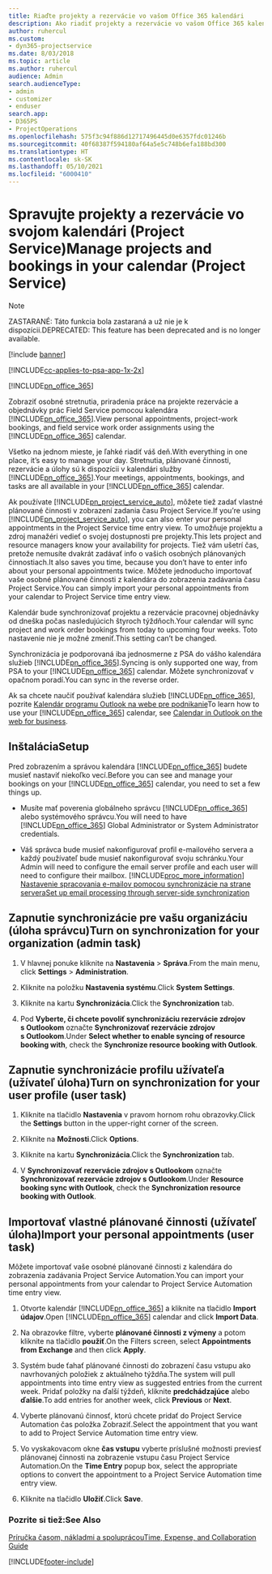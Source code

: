 ```yaml
---
title: Riaďte projekty a rezervácie vo vašom Office 365 kalendári
description: Ako riadiť projekty a rezervácie vo vašom Office 365 kalendári
author: ruhercul
ms.custom:
- dyn365-projectservice
ms.date: 8/03/2018
ms.topic: article
ms.author: ruhercul
audience: Admin
search.audienceType:
- admin
- customizer
- enduser
search.app:
- D365PS
- ProjectOperations
ms.openlocfilehash: 575f3c94f886d12717496445d0e6357fdc01246b
ms.sourcegitcommit: 40f68387f594180af64a5e5c748b6efa188bd300
ms.translationtype: HT
ms.contentlocale: sk-SK
ms.lasthandoff: 05/10/2021
ms.locfileid: "6000410"
---
```

# <a name="manage-projects-and-bookings-in-your-calendar-project-service"></a><span data-ttu-id="e3f63-103">Spravujte projekty a rezervácie vo svojom kalendári (Project Service)</span><span class="sxs-lookup"><span data-stu-id="e3f63-103">Manage projects and bookings in your calendar (Project Service)</span></span>

> [!Note]
> <span data-ttu-id="e3f63-104">ZASTARANÉ: Táto funkcia bola zastaraná a už nie je k dispozícii.</span><span class="sxs-lookup"><span data-stu-id="e3f63-104">DEPRECATED: This feature has been deprecated and is no longer available.</span></span>

[!include [banner](../includes/psa-now-project-operations.md)]

[!INCLUDE[cc-applies-to-psa-app-1x-2x](../includes/cc-applies-to-psa-app-1x-2x.md)]

[!INCLUDE[pn_office_365](../includes/pn-office-365.md)] 

<span data-ttu-id="e3f63-105">Zobraziť osobné stretnutia, priradenia práce na projekte rezervácie a objednávky prác Field Service pomocou kalendára [!INCLUDE[pn_office_365](../includes/pn-office-365.md)].</span><span class="sxs-lookup"><span data-stu-id="e3f63-105">View personal appointments, project-work bookings, and field service work order assignments using the [!INCLUDE[pn_office_365](../includes/pn-office-365.md)] calendar.</span></span>  
  
 <span data-ttu-id="e3f63-106">Všetko na jednom mieste, je ľahké riadiť váš deň.</span><span class="sxs-lookup"><span data-stu-id="e3f63-106">With everything in one place, it’s easy to manage your day.</span></span> <span data-ttu-id="e3f63-107">Stretnutia, plánované činnosti, rezervácie a úlohy sú k dispozícii v kalendári služby [!INCLUDE[pn_office_365](../includes/pn-office-365.md)].</span><span class="sxs-lookup"><span data-stu-id="e3f63-107">Your meetings, appointments, bookings, and tasks are all available in your [!INCLUDE[pn_office_365](../includes/pn-office-365.md)] calendar.</span></span>  
  
 <span data-ttu-id="e3f63-108">Ak používate [!INCLUDE[pn_project_service_auto](../includes/pn-project-service-auto.md)], môžete tiež zadať vlastné plánované činnosti v zobrazení zadania času Project Service.</span><span class="sxs-lookup"><span data-stu-id="e3f63-108">If you’re using [!INCLUDE[pn_project_service_auto](../includes/pn-project-service-auto.md)], you can also enter your personal appointments in the Project Service time entry view.</span></span> <span data-ttu-id="e3f63-109">To umožňuje projektu a zdroj manažéri vedieť o svojej dostupnosti pre projekty.</span><span class="sxs-lookup"><span data-stu-id="e3f63-109">This lets project and resource managers know your availability for projects.</span></span> <span data-ttu-id="e3f63-110">Tiež vám ušetrí čas, pretože nemusíte dvakrát zadávať info o vašich osobných plánovaných činnostiach.</span><span class="sxs-lookup"><span data-stu-id="e3f63-110">It also saves you time, because you don’t have to enter info about your personal appointments twice.</span></span> <span data-ttu-id="e3f63-111">Môžete jednoducho importovať vaše osobné plánované činnosti z kalendára do zobrazenia zadávania času Project Service.</span><span class="sxs-lookup"><span data-stu-id="e3f63-111">You can simply import your personal appointments from your calendar to Project Service time entry view.</span></span>  
  
 <span data-ttu-id="e3f63-112">Kalendár bude synchronizovať projektu a rezervácie pracovnej objednávky od dneška počas nasledujúcich štyroch týždňoch.</span><span class="sxs-lookup"><span data-stu-id="e3f63-112">Your calendar will sync project and work order bookings from today to upcoming four weeks.</span></span> <span data-ttu-id="e3f63-113">Toto nastavenie nie je možné zmeniť.</span><span class="sxs-lookup"><span data-stu-id="e3f63-113">This setting can’t be changed.</span></span>  
  
 <span data-ttu-id="e3f63-114">Synchronizácia je podporovaná iba jednosmerne z PSA do vášho kalendára služieb [!INCLUDE[pn_office_365](../includes/pn-office-365.md)].</span><span class="sxs-lookup"><span data-stu-id="e3f63-114">Syncing is only supported one way, from PSA to your [!INCLUDE[pn_office_365](../includes/pn-office-365.md)] calendar.</span></span> <span data-ttu-id="e3f63-115">Môžete synchronizovať v opačnom poradí.</span><span class="sxs-lookup"><span data-stu-id="e3f63-115">You can sync in the reverse order.</span></span> 
  
 <span data-ttu-id="e3f63-116">Ak sa chcete naučiť používať kalendára služieb [!INCLUDE[pn_office_365](../includes/pn-office-365.md)], pozrite [Kalendár programu Outlook na webe pre podnikanie](https://support.office.com/article/Calendar-in-Outlook-on-the-web-for-business-5219c457-d1fe-4c2f-9032-1a816b88e936)</span><span class="sxs-lookup"><span data-stu-id="e3f63-116">To learn how to use your [!INCLUDE[pn_office_365](../includes/pn-office-365.md)] calendar, see [Calendar in Outlook on the web for business](https://support.office.com/article/Calendar-in-Outlook-on-the-web-for-business-5219c457-d1fe-4c2f-9032-1a816b88e936).</span></span>  
  
## <a name="setup"></a><span data-ttu-id="e3f63-117">Inštalácia</span><span class="sxs-lookup"><span data-stu-id="e3f63-117">Setup</span></span>  
 <span data-ttu-id="e3f63-118">Pred zobrazením a správou kalendára [!INCLUDE[pn_office_365](../includes/pn-office-365.md)] budete musieť nastaviť niekoľko vecí.</span><span class="sxs-lookup"><span data-stu-id="e3f63-118">Before you can see and manage your bookings on your [!INCLUDE[pn_office_365](../includes/pn-office-365.md)] calendar, you need to set a few things up.</span></span>  
  
- <span data-ttu-id="e3f63-119">Musíte mať poverenia globálneho správcu [!INCLUDE[pn_office_365](../includes/pn-office-365.md)] alebo systémového správcu.</span><span class="sxs-lookup"><span data-stu-id="e3f63-119">You will need to have [!INCLUDE[pn_office_365](../includes/pn-office-365.md)] Global Administrator or System Administrator credentials.</span></span>  
  
- <span data-ttu-id="e3f63-120">Váš správca bude musieť nakonfigurovať profil e-mailového servera a každý používateľ bude musieť nakonfigurovať svoju schránku.</span><span class="sxs-lookup"><span data-stu-id="e3f63-120">Your Admin will need to configure the email server profile and each user will need to configure their mailbox.</span></span> [!INCLUDE[proc_more_information](../includes/proc-more-information.md)] <span data-ttu-id="e3f63-121">[Nastavenie spracovania e-mailov pomocou synchronizácie na strane servera](/dynamics365/customerengagement/on-premises/admin/set-up-server-side-synchronization-of-email-appointments-contacts-and-tasks)</span><span class="sxs-lookup"><span data-stu-id="e3f63-121">[Set up email processing through server-side synchronization](/dynamics365/customerengagement/on-premises/admin/set-up-server-side-synchronization-of-email-appointments-contacts-and-tasks)</span></span>  
  
## <a name="turn-on-synchronization-for-your-organization-admin-task"></a><span data-ttu-id="e3f63-122">Zapnutie synchronizácie pre vašu organizáciu (úloha správcu)</span><span class="sxs-lookup"><span data-stu-id="e3f63-122">Turn on synchronization for your organization (admin task)</span></span>  
  
1.  <span data-ttu-id="e3f63-123">V hlavnej ponuke kliknite na **Nastavenia** > **Správa**.</span><span class="sxs-lookup"><span data-stu-id="e3f63-123">From the main menu, click **Settings** > **Administration**.</span></span>  
  
2.  <span data-ttu-id="e3f63-124">Kliknite na položku **Nastavenia systému**.</span><span class="sxs-lookup"><span data-stu-id="e3f63-124">Click **System Settings**.</span></span>  
  
3.  <span data-ttu-id="e3f63-125">Kliknite na kartu **Synchronizácia**.</span><span class="sxs-lookup"><span data-stu-id="e3f63-125">Click the **Synchronization** tab.</span></span>  
  
4.  <span data-ttu-id="e3f63-126">Pod **Vyberte, či chcete povoliť synchronizáciu rezervácie zdrojov s Outlookom** označte **Synchronizovať rezervácie zdrojov s Outlookom**.</span><span class="sxs-lookup"><span data-stu-id="e3f63-126">Under **Select whether to enable syncing of resource booking with**, check the **Synchronize resource booking with Outlook**.</span></span>  
  
## <a name="turn-on-synchronization-for-your-user-profile-user-task"></a><span data-ttu-id="e3f63-127">Zapnutie synchronizácie profilu užívateľa (užívateľ úloha)</span><span class="sxs-lookup"><span data-stu-id="e3f63-127">Turn on synchronization for your user profile (user task)</span></span>  
  
1.  <span data-ttu-id="e3f63-128">Kliknite na tlačidlo **Nastavenia**  v pravom hornom rohu obrazovky.</span><span class="sxs-lookup"><span data-stu-id="e3f63-128">Click the **Settings** button in the upper-right corner of the screen.</span></span>  
  
2.  <span data-ttu-id="e3f63-129">Kliknite na **Možnosti**.</span><span class="sxs-lookup"><span data-stu-id="e3f63-129">Click **Options**.</span></span>  
  
3.  <span data-ttu-id="e3f63-130">Kliknite na kartu **Synchronizácia**.</span><span class="sxs-lookup"><span data-stu-id="e3f63-130">Click the **Synchronization** tab.</span></span>  
  
4.  <span data-ttu-id="e3f63-131">V **Synchronizovať rezervácie zdrojov s Outlookom** označte **Synchronizovať rezervácie zdrojov s Outlookom**.</span><span class="sxs-lookup"><span data-stu-id="e3f63-131">Under **Resource booking sync with Outlook**, check the **Synchronization resource booking with Outlook**.</span></span>  
  
## <a name="import-your-personal-appointments-user-task"></a><span data-ttu-id="e3f63-132">Importovať vlastné plánované činnosti (užívateľ úloha)</span><span class="sxs-lookup"><span data-stu-id="e3f63-132">Import your personal appointments (user task)</span></span>  
 <span data-ttu-id="e3f63-133">Môžete importovať vaše osobné plánované činnosti z kalendára do zobrazenia zadávania Project Service Automation.</span><span class="sxs-lookup"><span data-stu-id="e3f63-133">You can import your personal appointments from your calendar to Project Service Automation time entry view.</span></span>  
  
1. <span data-ttu-id="e3f63-134">Otvorte kalendár [!INCLUDE[pn_office_365](../includes/pn-office-365.md)] a kliknite na tlačidlo **Import údajov**.</span><span class="sxs-lookup"><span data-stu-id="e3f63-134">Open [!INCLUDE[pn_office_365](../includes/pn-office-365.md)] calendar and click **Import Data**.</span></span>  
  
2. <span data-ttu-id="e3f63-135">Na obrazovke filtre, vyberte **plánované činnosti z výmeny** a potom kliknite na tlačidlo **použiť**.</span><span class="sxs-lookup"><span data-stu-id="e3f63-135">On the Filters screen, select **Appointments from Exchange** and then click **Apply**.</span></span>  
  
3. <span data-ttu-id="e3f63-136">Systém bude ťahať plánované činnosti do zobrazení času vstupu ako navrhovaných položiek z aktuálneho týždňa.</span><span class="sxs-lookup"><span data-stu-id="e3f63-136">The system will pull appointments into time entry view as suggested entries from the current week.</span></span> <span data-ttu-id="e3f63-137">Pridať položky na ďalší týždeň, kliknite **predchádzajúce** alebo **ďalšie**.</span><span class="sxs-lookup"><span data-stu-id="e3f63-137">To add entries for another week, click **Previous** or **Next**.</span></span>  
  
4. <span data-ttu-id="e3f63-138">Vyberte plánovanú činnosť, ktorú chcete pridať do Project Service Automation čas položka Zobraziť.</span><span class="sxs-lookup"><span data-stu-id="e3f63-138">Select the appointment that you want to add to Project Service Automation time entry view.</span></span>  
  
5. <span data-ttu-id="e3f63-139">Vo vyskakovacom okne **čas vstupu** vyberte príslušné možnosti previesť plánovanej činnosti na zobrazenie vstupu času Project Service Automation.</span><span class="sxs-lookup"><span data-stu-id="e3f63-139">On the **Time Entry** popup box, select the appropriate options to convert the appointment to a Project Service Automation time entry view.</span></span>  
  
6. <span data-ttu-id="e3f63-140">Kliknite na tlačidlo **Uložiť**.</span><span class="sxs-lookup"><span data-stu-id="e3f63-140">Click **Save**.</span></span>  
  
### <a name="see-also"></a><span data-ttu-id="e3f63-141">Pozrite si tiež:</span><span class="sxs-lookup"><span data-stu-id="e3f63-141">See Also</span></span>  
 [<span data-ttu-id="e3f63-142">Príručka časom, nákladmi a spoluprácou</span><span class="sxs-lookup"><span data-stu-id="e3f63-142">Time, Expense, and Collaboration Guide</span></span>](../psa/time-expense-collaboration-guide.md)


[!INCLUDE[footer-include](../includes/footer-banner.md)]